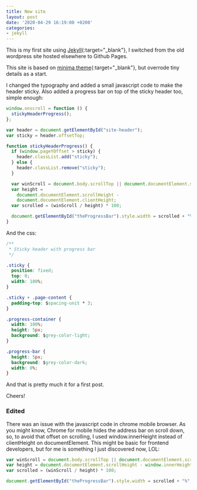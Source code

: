 ```yaml
---
title: New site
layout: post
date: '2020-04-29 16:19:00 +0200'
categories:
- jekyll
---
```


This is my first site using [Jekyll](https://jekyllrb.com/){:target="_blank"}, I switched from the old wordpress site hosted elsewhere to Github Pages.

This site is based on [minima theme](https://github.com/jekyll/minima){:target="_blank"}, but overrode tiny details as a start.

I changed the typography and added a small javascript code to make the header sticky. Also added a progress bar on top of the sticky header too, simple enough:

```js
window.onscroll = function () {
  stickyHeaderProgress();
};

var header = document.getElementById("site-header");
var sticky = header.offsetTop;

function stickyHeaderProgress() {
  if (window.pageYOffset > sticky) {
    header.classList.add("sticky");
  } else {
    header.classList.remove("sticky");
  }

  var winScroll = document.body.scrollTop || document.documentElement.scrollTop;
  var height =
    document.documentElement.scrollHeight -
    document.documentElement.clientHeight;
  var scrolled = (winScroll / height) * 100;

  document.getElementById("theProgressBar").style.width = scrolled + "%";
}
```

And the css:

```css
/**
 * Sticky header with progress bar
 */

.sticky {
  position: fixed;
  top: 0;
  width: 100%;
}

.sticky + .page-content {
  padding-top: $spacing-unit * 3;
}

.progress-container {
  width: 100%;
  height: 5px;
  background: $grey-color-light;
}

.progress-bar {
  height: 5px;
  background: $grey-color-dark;
  width: 0%;
}
```

And that is pretty much it for a first post.

Cheers!

### Edited

There was an issue with the javascript code in chrome mobile browser. As you might know, Chrome for mobile hides the address bar on scroll down, so, to avoid that offset on scrolling, I used window.innerHeight instead of clientHeight on documentElement. This might be basic for frontend developers, but for me is something I just discovered now, LOL:

```js
var winScroll = document.body.scrollTop || document.documentElement.scrollTop;
var height = document.documentElement.scrollHeight - window.innerHeight;
var scrolled = (winScroll / height) * 100;

document.getElementById("theProgressBar").style.width = scrolled + "%";
```

